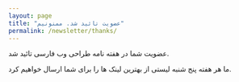 ```yaml
---
layout: page
title: "عضویت تائید شد. ممنونیم"
permalink: /newsletter/thanks/
---
```

عضویت شما در هفته نامه طراحی وب فارسی تائید شد.

ما هر هفته پنج شنبه لیستی از بهترین لینک ها را برای شما ارسال خواهیم کرد.